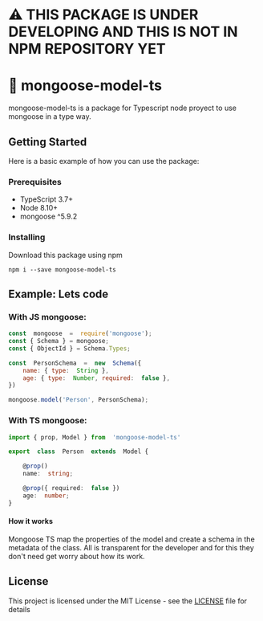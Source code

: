 
# :warning: THIS PACKAGE IS UNDER DEVELOPING AND THIS IS NOT IN NPM REPOSITORY YET

# :rocket: mongoose-model-ts

mongoose-model-ts is a package for Typescript node proyect to use mongoose in a type way.

## Getting Started

Here is a basic example of how you can use the package:

### Prerequisites


* TypeScript 3.7+
* Node 8.10+
* mongoose ^5.9.2


### Installing

Download this package using npm

```
npm i --save mongoose-model-ts
```


## Example: Lets code

### With JS mongoose:

```js
const  mongoose  =  require('mongoose');
const { Schema } = mongoose;
const { ObjectId } = Schema.Types;

const  PersonSchema  =  new  Schema({
	name: { type:  String },
	age: { type:  Number, required:  false },
})

mongoose.model('Person', PersonSchema);
```

### With TS mongoose:
```ts
import { prop, Model } from  'mongoose-model-ts'

export  class  Person  extends  Model {

	@prop()
	name:  string;

	@prop({ required:  false })
	age:  number;
}
```
#### How it works

Mongoose TS map the properties of the model and create a schema in the metadata of the class. All is transparent for the developer and for this they don't need get worry about how its work.


## License

This project is licensed under the MIT License - see the [LICENSE](LICENSE) file for details

